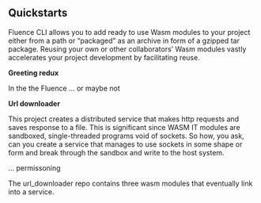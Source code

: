 ## Quickstarts

Fluence CLI allows you to add ready to use Wasm modules to your project either from a path or “packaged” as an archive in form of a gzipped tar package. Reusing your own or other collaborators’ Wasm modules vastly accelerates your project development by facilitating reuse.



**Greeting redux**

In the the Fluence  … or maybe not

**Url downloader**

This project creates a distributed service that makes http requests and saves response to a file. This is significant since WASM IT modules are sandboxed, single-threaded programs void of sockets. So how, you ask, can you create a service that manages to use sockets in some shape or form and break through the sandbox and write to the host system.

… permissoning

The url_downloader repo contains three wasm modules that eventually link into a service.
